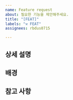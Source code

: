 ```yaml
---
name: Feature request
about: 필요한 기능을 제안해주세요.
title: "[FEAT]"
labels: "⚒️ FEAT"
assignees: rbdus0715

---
```


## 상세 설명

## 배경

## 참고 사항
